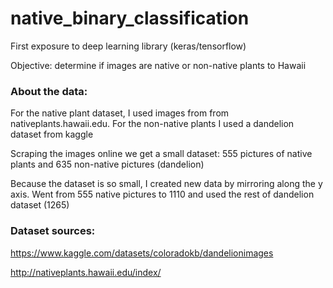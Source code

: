 # native_binary_classification
First exposure to deep learning library (keras/tensorflow)

Objective: determine if images are native or non-native plants to Hawaii

### About the data:

For the native plant dataset, I used images from from nativeplants.hawaii.edu. For the non-native plants I used a dandelion dataset from kaggle

Scraping the images online we get a small dataset: 555 pictures of native plants and 635 non-native pictures (dandelion)

Because the dataset is so small, I created new data by mirroring along the y axis. Went from 555 native pictures to 1110 and used the rest of dandelion dataset (1265)



### Dataset sources:

https://www.kaggle.com/datasets/coloradokb/dandelionimages

http://nativeplants.hawaii.edu/index/
